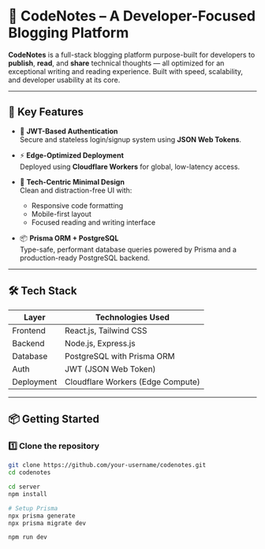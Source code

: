 # 🚀 CodeNotes – A Developer-Focused Blogging Platform

**CodeNotes** is a full-stack blogging platform purpose-built for developers to **publish**, **read**, and **share** technical thoughts — all optimized for an exceptional writing and reading experience. Built with speed, scalability, and developer usability at its core.

---

## 🧩 Key Features

- 🔐 **JWT-Based Authentication**  
  Secure and stateless login/signup system using **JSON Web Tokens**.

- ⚡ **Edge-Optimized Deployment**  
  Deployed using **Cloudflare Workers** for global, low-latency access.

- 🧠 **Tech-Centric Minimal Design**  
  Clean and distraction-free UI with:
  - Responsive code formatting  
  - Mobile-first layout  
  - Focused reading and writing interface  

- 📦 **Prisma ORM + PostgreSQL**  
  Type-safe, performant database queries powered by Prisma and a production-ready PostgreSQL backend.

---

## 🛠️ Tech Stack

| Layer       | Technologies Used                    |
|-------------|--------------------------------------|
| Frontend    | React.js, Tailwind CSS               |
| Backend     | Node.js, Express.js                  |
| Database    | PostgreSQL with Prisma ORM           |
| Auth        | JWT (JSON Web Token)                 |
| Deployment  | Cloudflare Workers (Edge Compute)    |

---

## 📦 Getting Started

### 1️⃣ Clone the repository

```bash
git clone https://github.com/your-username/codenotes.git
cd codenotes

cd server
npm install

# Setup Prisma
npx prisma generate
npx prisma migrate dev

npm run dev
